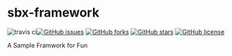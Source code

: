 # sbx-framework
![travis ci](https://travis-ci.org/JodenHe/sbx-framework.svg?branch=master)[![GitHub issues](https://img.shields.io/github/issues/JodenHe/sbx-framework.svg)](https://github.com/JodenHe/sbx-framework/issues) [![GitHub forks](https://img.shields.io/github/forks/JodenHe/sbx-framework.svg)](https://github.com/JodenHe/sbx-framework/network) [![GitHub stars](https://img.shields.io/github/stars/JodenHe/sbx-framework.svg)](https://github.com/JodenHe/sbx-framework/stargazers) [![GitHub license](https://img.shields.io/github/license/JodenHe/sbx-framework.svg)](https://github.com/JodenHe/sbx-framework/blob/master/LICENSE) 

A Sample Framwork for Fun